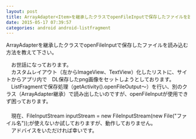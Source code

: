 ```yaml
---
layout: post
title: ArrayAdapter<Item>を継承したクラスでopenFileInputで保存したファイルを読み込む方法を教えて下さい。
date: 2015-05-17 07:39:57
categories: android android-listfragment
---
```

<p>ArrayAdapterを継承したクラスでopenFileInputで保存したファイルを読み込む方法を教えて下さい。</p>

<p>　お世話になっております。<br>
　カスタムレイアウト（左からImageView、TextView）化したリストに、サイトからアプリ内で　DL保存したpng画像をセットしようとしております。<br>
　ListFragmentで保存処理（getActivity().openFileOutput〜）を行い、別のクラス（ArrayAdapter継承）で読み出したいのですが、openFileInputが使用できず困っております。<br>
　<br>
　現在、FileInputStream inputStream = new FileInputStream(new File("ファイル名"));が使えないか試しておりますが、動作しておりません。<br>
　アドバイスをいただければ幸いです。</p>
